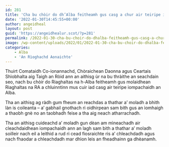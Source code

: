 ```yaml
---
id: 281
title: 'Cha bu chòir do dh’Alba feitheamh gus casg a chur air teiripe iompachaidh'
date: '2022-01-30T14:45:55+00:00'
author: angeidheal
layout: post
guid: 'https://angeidhealur.scot/?p=281'
permalink: /2022-01-30-cha-bu-choir-do-dhalba-feitheamh-gus-casg-a-chur-air-teiripe-iompachaidh/
image: /wp-content/uploads/2022/01/2022-01-30-cha-bu-choir-do-dhalba-feitheamh-gus-casg-a-chur-air-teiripe-iompachaidh.webp
categories:
    - Alba
    - 'An Rìoghachd Aonaichte'
---
```


Thuirt Comataidh Co-ionannachd, Chòraichean Daonna agus Ceartais Shìobhalta aig Taigh an Ròid ann an aithisg ùr na bu thràithe an seachdain seo, nach bu chòir do Riaghaltas na h-Alba feitheamh gus molaidhean Riaghaltas na RA a chluinntinn mus cuir iad casg air teiripe iompachaidh an Alba.

Tha an aithisg ag ràdh gum fheum an reachdas a thathar a’ moladh a bhith làn is coileanta – a’ gabhail gnothach ri oidhirpean sam bith gus an ìomhaigh a thaobh gnè no an taobhadh feise a tha aig neach atharrachadh.

Tha an aithisg cuideachd a’ moladh gun dèan am mìneachadh air cleachdaidhean iompachaidh ann an lagh sam bith a thathar a’ moladh soilleir nach eil a leithid a rud ri cead fiosraichte ris a’ chleachdadh agus nach fhaodar a chleachdadh mar dhìon leis an fheadhainn ga dhèanamh.